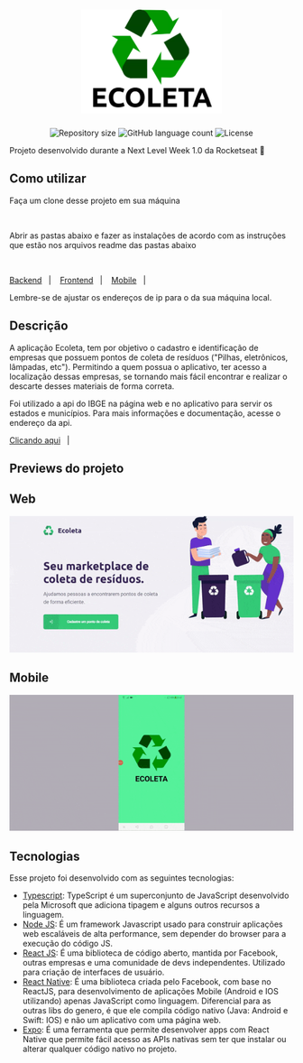 <h1 align="center">
  <img alt="Ecoleta" src=".github/eco.png" width="250px" />
</h1>

<p align="center">
 <img alt="Repository size" src="https://img.shields.io/github/repo-size/luizeduul/Ecoleta">
 <img alt="GitHub language count" src="https://img.shields.io/github/languages/count/luizeduul/Ecoleta">
 <img alt="License" src="https://img.shields.io/badge/license-MIT-brightgreen">
</p>

<p>Projeto desenvolvido durante a Next Level Week 1.0 da Rocketseat 🚀</p>
      
## Como utilizar 
<p>Faça um clone desse projeto em sua máquina</p><br>
<p>Abrir as pastas abaixo e fazer as instalações de acordo com as instruções que estão nos arquivos readme das pastas abaixo</p><br>
<p>
  <a href="https://github.com/luizeduul/Ecoleta/tree/master/backend" target="_blank" rel="noopener noreferrer">Backend</a>&nbsp;&nbsp;&nbsp;|&nbsp;&nbsp;&nbsp;
  <a href="https://github.com/luizeduul/Ecoleta/tree/master/frontend" target="_blank" rel="noopener noreferrer">Frontend</a>&nbsp;&nbsp;&nbsp;|&nbsp;&nbsp;&nbsp;
  <a href="https://github.com/luizeduul/Ecoleta/tree/master/mobile" target="_blank" rel="noopener noreferrer">Mobile</a>&nbsp;&nbsp;&nbsp;|&nbsp;&nbsp;&nbsp;
</p>

<p>Lembre-se de ajustar os endereços de ip para o da sua máquina local.</p>
<h2>Descrição</h2>
<p>A aplicação Ecoleta, tem por objetivo o cadastro e identificação de empresas que possuem pontos de coleta de resíduos ("Pilhas, eletrônicos, lâmpadas, etc"). Permitindo a quem possua o aplicativo, ter acesso a localização dessas empresas, se tornando mais fácil encontrar e realizar o descarte desses materiais de forma correta.</p>

<p>
  <p>Foi utilizado a api do IBGE na página web e no aplicativo para servir os estados e municípios. Para mais informações e documentação, acesse o endereço da api.</p>
  <a href="https://servicodados.ibge.gov.br/api/docs/localidades?versao=1#api-_" target="_blank" rel="noopener noreferrer">Clicando aqui</a>&nbsp;&nbsp;&nbsp;|&nbsp;&nbsp;&nbsp;
</p>

<h2>Previews do projeto</h2>

## Web

<p align="center">
  <img alt="webversion" src=".github/frontend.gif"/>
</p>

## Mobile

<p align="center">
  <img alt="mobile" src=".github/mobile.gif"/>
</p>

## Tecnologias
 Esse projeto foi desenvolvido com as seguintes tecnologias:
  - [Typescript](https://www.typescriptlang.org/): TypeScript é um superconjunto de JavaScript desenvolvido pela Microsoft que adiciona tipagem e alguns outros recursos a linguagem.
  - [Node JS](https://nodejs.org/en/): É um framework Javascript usado para construir aplicações web escaláveis de alta performance, sem depender do browser para a execução do código JS.
  - [React JS](https://reactjs.org): É uma biblioteca de código aberto, mantida por Facebook, outras empresas e uma comunidade de devs independentes. Utilizado para criação de interfaces de usuário.
  - [React Native](https://facebook.github.io/react-native/): É uma biblioteca criada pelo Facebook, com base no ReactJS, para desenvolvimento de aplicações Mobile (Android e IOS utilizando) apenas JavaScript como linguagem. Diferencial para as outras libs do genero, é que ele compila código nativo (Java: Android e Swift: IOS) e não um aplicativo com uma página web.
  - [Expo](https://docs.expo.io/): É uma ferramenta que permite desenvolver apps com React Native que permite fácil acesso as APIs nativas sem ter que instalar ou alterar qualquer código nativo no projeto.


